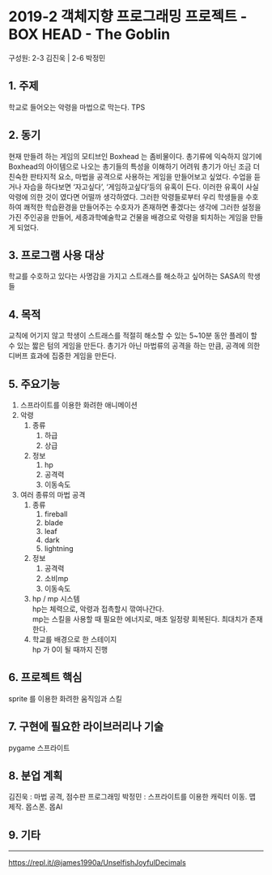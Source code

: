 # 2019-2 객체지향 프로그래밍 프로젝트 - **BOX HEAD - The Goblin**
구성원: 2-3 김진욱 | 2-6 박정민

## 1. 주제
학교로 들어오는 악령을 마법으로 막는다.
TPS

## 2. 동기
현재 만들려 하는 게임의 모티브인 Boxhead 는 좀비물이다. 총기류에 익숙하지 않기에 Boxhead의 아이템으로 나오는 총기들의 특성을 이해하기 어려워 총기가 아닌 조금 더 친숙한 판타지적 요소, 마법을 공격으로 사용하는 게임을 만들어보고 싶었다.
수업을 듣거나 자습을 하다보면 ‘자고싶다’, ‘게임하고싶다’등의 유혹이 든다. 이러한 유혹이 사실 악령에 의한 것이 였다면 어떨까 생각하였다. 그러한 악령들로부터 우리 학생들을 수호하여 쾌적한 학습환경을 만들어주는 수호자가 존재하면 좋겠다는 생각에 그러한 설정을 가진 주인공을 만들어, 세종과학예술학교 건물을 배경으로 악령을 퇴치하는 게임을 만들게 되었다.

## 3. 프로그램 사용 대상
학교를 수호하고 있다는 사명감을 가지고 스트래스를 해소하고 싶어하는 SASA의 학생들

## 4. 목적
교칙에 어기지 않고 학생이 스트래스를 적절히 해소할 수 있는 5~10분 동안 플레이 할 수 있는 짧은 텀의 게임을 만든다.
총기가 아닌 마법류의 공격을 하는 만큼, 공격에 의한 디버프 효과에 집중한 게임을 만든다.

## 5. 주요기능
1. 스프라이트를 이용한 화려한 애니메이션
1. 악령  
	1. 종류  
		1. 하급
		1. 상급
	1. 정보
    	1. hp
    	1. 공격력
    	1. 이동속도
1. 여러 종류의 마법 공격
  	1. 종류
    	1. fireball
    	1. blade
    	1. leaf
    	1. dark
    	1. lightning
  	1. 정보
    	1. 공격력
    	1. 소비mp
    	1. 이동속도
  	1. hp / mp 시스템  
    hp는 체력으로, 악령과 접촉할시 깎여나간다.  
    mp는 스킬을 사용할 때 필요한 에너지로, 매초 일정량 회복된다. 최대치가 존재한다.
  	2. 학교를 배경으로 한 스테이지  
    hp 가 0이 될 때까지 진행

## 6. 프로젝트 핵심
sprite 를 이용한 화려한 움직임과 스킬

## 7. 구현에 필요한 라이브러리나 기술
pygame
스프라이트

## 8. **분업 계획**
김진욱 : 마법 공격, 점수판 프로그래밍
박정민 : 스프라이트를 이용한 캐릭터 이동. 맵 제작. 몹스폰. 몹AI

## 9. 기타

<hr>



https://repl.it/@james1990a/UnselfishJoyfulDecimals
